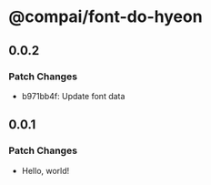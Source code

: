 # @compai/font-do-hyeon

## 0.0.2

### Patch Changes

- b971bb4f: Update font data

## 0.0.1

### Patch Changes

- Hello, world!
